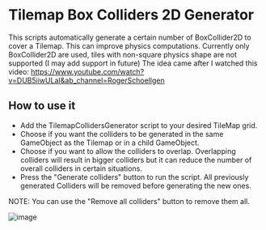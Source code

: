 # Tilemap Box Colliders 2D Generator
This scripts automatically generate a certain number of BoxCollider2D to cover a Tilemap.
This can improve physics computations. Currently only BoxCollider2D are used, tiles with non-square physics shape are not supported (I may add support in future)
The idea came after I watched this video: https://www.youtube.com/watch?v=DUB5iiwULaI&ab_channel=RogerSchoellgen

## How to use it
- Add the TilemapCollidersGenerator script to your desired TileMap grid.
- Choose if you want the colliders to be generated in the same GameObject as the Tilemap or in a child GameObject.
- Choose if you want to allow the colliders to overlap. Overlapping colliders will result in bigger colliders but it can reduce the number of overall colliders in certain situations.
- Press the "Generate colliders" button to run the script. All previously generated Colliders will be removed before generating the new ones.

NOTE: You can use the "Remove all colliders" button to remove them all.


![image](https://user-images.githubusercontent.com/15826298/234534866-e76a43a6-d522-4427-9527-101de6fe3aac.png)

